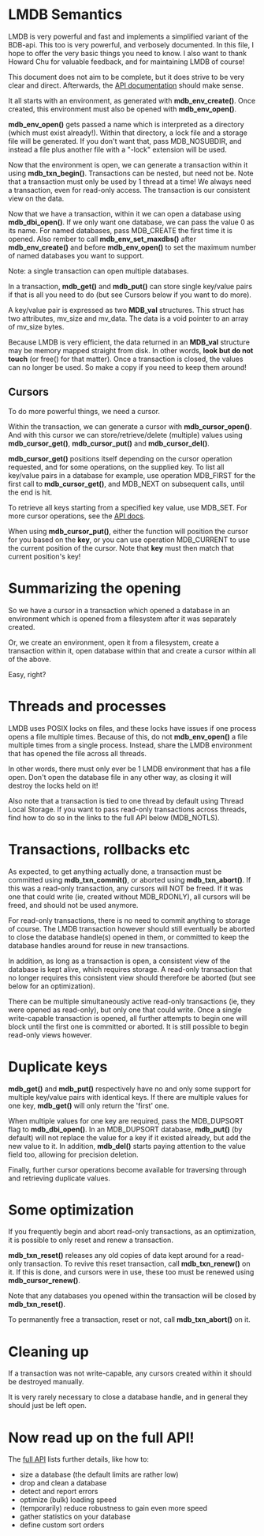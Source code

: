 # LMDB Semantics
LMDB is very powerful and fast and implements a simplified variant of the
BDB-api. This too is very powerful, and verbosely documented. In this file,
I hope to offer the very basic things you need to know. I also want to thank
Howard Chu for valuable feedback, and for maintaining LMDB of course!

This document does not aim to be complete, but it does strive to be very clear
and direct. Afterwards, the [API documentation](http://symas.com/mdb/doc/group__mdb.html#details)
should make sense.

It all starts with an environment, as generated with **mdb\_env\_create()**.
Once created, this environment must also be opened with **mdb\_env\_open()**.

**mdb\_env\_open()** gets passed a name which is interpreted as a directory
(which must exist already!).  Within that directory, a lock file and a
storage file will be generated.  If you don't want that, pass MDB\_NOSUBDIR,
and instead a file plus another file with a "-lock" extension will be used.

Now that the environment is open, we can generate a transaction within it
using **mdb\_txn\_begin()**.  Transactions can be nested, but need not be. 
Note that a transaction must only be used by 1 thread at a time!  We always
need a transaction, even for read-only access. The transaction is our consistent
view on the data.

Now that we have a transaction, within it we can open a database using
**mdb\_dbi\_open()**. If we only want one database, we can pass the value 0
as its name.  For named databases, pass MDB\_CREATE the first time it is
opened.  Also rember to call **mdb\_env\_set\_maxdbs()** after
**mdb\_env\_create()** and before **mdb\_env\_open()** to set the maximum
number of named databases you want to support.

Note: a single transaction can open multiple databases.

In a transaction, **mdb\_get()** and **mdb\_put()** can store single key/value pairs
if that is all you need to do (but see Cursors below if you want to do more).

A key/value pair is expressed as two **MDB\_val** structures. This struct
has two attributes, mv\_size and mv\_data. The data is a void pointer to an
array of mv\_size bytes. 

Because LMDB is very efficient, the data returned in an **MDB\_val** structure
may be memory mapped straight from disk. In other words, **look but do not
touch** (or free() for that matter). Once a transaction is closed, the
values can no longer be used. So make a copy if you need to keep them
around!

## Cursors
To do more powerful things, we need a cursor.

Within the transaction, we can generate a cursor with **mdb\_cursor\_open()**.  And
with this cursor we can store/retrieve/delete (multiple) values using
**mdb\_cursor\_get()**, **mdb\_cursor\_put()** and **mdb\_cursor\_del()**.

**mdb\_cursor\_get()** positions itself depending on the cursor operation
requested, and for some operations, on the supplied key. To list all
key/value pairs in a database for example, use operation MDB\_FIRST for the
first call to **mdb\_cursor\_get()**, and MDB\_NEXT on subsequent calls,
until the end is hit.

To retrieve all keys starting from a specified key value, use
MDB\_SET.  For more cursor operations, see the [API
docs](http://symas.com/mdb/doc/group__mdb.html).

When using **mdb\_cursor\_put()**, either the function will position the
cursor for you based on the **key**, or you can use operation MDB\_CURRENT 
to use the current position of the cursor. Note that **key** must then match
that current position's key!

# Summarizing the opening

So we have a cursor in a transaction which opened a database in an
environment which is opened from a filesystem after it was separately created.

Or, we create an environment, open it from a filesystem, create a
transaction within it, open database within that and create a cursor within
all of the above.

Easy, right? 

# Threads and processes

LMDB uses POSIX locks on files, and these locks have issues if one process
opens a file multiple times.  Because of this, do not **mdb\_env\_open()** a
file multiple times from a single process.  Instead, share the LMDB
environment that has opened the file across all threads.  

In other words, there must only ever be 1 LMDB environment that has a file
open.  Don't open the database file in any other way, as closing it will
destroy the locks held on it!

Also note that a transaction is tied to one thread by default using Thread
Local Storage.  If you want to pass read-only transactions across threads,
find how to do so in the links to the full API below (MDB\_NOTLS).

# Transactions, rollbacks etc
As expected, to get anything actually done, a transaction must be committed
using **mdb\_txn\_commit()**, or aborted using **mdb\_txn\_abort()**.  If
this was a read-only transaction, any cursors will NOT be freed.  If it was
one that could write (ie, created without MDB_RDONLY), all cursors will be
freed, and should not be used anymore.

For read-only transactions, there is no need to commit anything to storage
of course. The LMDB transaction however should still eventually be
aborted to close the database handle(s) opened in them, or committed to keep the 
database handles around for reuse in new transactions.

In addition, as long as a transaction is open, a consistent view of the database
is kept alive, which requires storage. A read-only transaction that no
longer requires this consistent view should therefore be aborted (but see
below for an optimization).

There can be multiple simultaneously active read-only transactions (ie, they
were opened as read-only), but only one that could write. Once a single write-capable
transaction is opened, all further attempts to begin one will block until the first
one is committed or aborted. It is still possible to begin read-only views
however.

# Duplicate keys
**mdb\_get()** and **mdb\_put()** respectively have no and only some support for
multiple key/value pairs with identical keys. If there are multiple values
for one key, **mdb\_get()** will only return the 'first' one.

When multiple values for one key are required, pass the MDB\_DUPSORT flag to
**mdb\_dbi\_open()**. In an MDB\_DUPSORT database, **mdb\_put()** (by
default) will not replace the value for a key if it existed already, but add
the new value to it.  In addition, **mdb\_del()** starts paying attention to
the value field too, allowing for precision deletion.

Finally, further cursor operations become available for traversing through
and retrieving duplicate values.

# Some optimization
If you frequently begin and abort read-only transactions, as an optimization,
it is possible to only reset and renew a transaction. 

**mdb\_txn\_reset()** releases any old copies of data kept around for a
read-only transaction.  To revive this reset transaction, call
**mdb\_txn\_renew()** on it.  If this is done, and cursors were in use,
these too must be renewed using **mdb\_cursor\_renew()**.

Note that any databases you opened within the transaction will be closed by 
**mdb\_txn\_reset()**.

To permanently free a transaction, reset or not, call
**mdb\_txn\_abort()** on it.

# Cleaning up
If a transaction was not write-capable, any cursors created within it should
be destroyed manually.

It is very rarely necessary to close a database handle, and in general they
should just be left open.

# Now read up on the full API!

The [full API](http://symas.com/mdb/doc/group__mdb.html#details) lists
further details, like how to:

  * size a database (the default limits are rather low)
  * drop and clean a database
  * detect and report errors 
  * optimize (bulk) loading speed
  * (temporarily) reduce robustness to gain even more speed
  * gather statistics on your database
  * define custom sort orders
  

